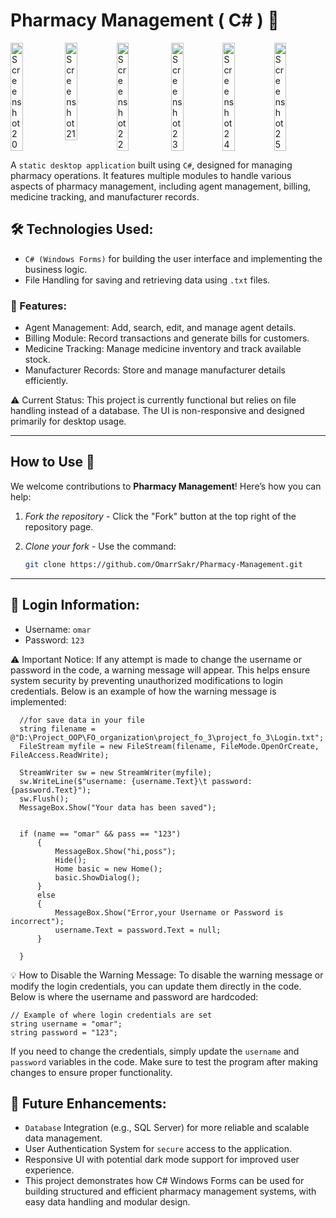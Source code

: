 
# Pharmacy Management ( C# ) 💊

<div style="display: flex; justify-content: space-between; margin-bottom:2%;">
  <img src="https://github.com/user-attachments/assets/b700f8ec-2495-484c-88d9-d2da26b3f505" alt="Screenshot 20" style="width: 24%; margin-right: 1%;" />
  <img src="https://github.com/user-attachments/assets/52ff42ed-1b4c-4cb8-a3be-01614ae629d4" alt="Screenshot 21"style="width: 24%;" />
  <img src="https://github.com/user-attachments/assets/9eb103d5-9620-46f1-b9f6-8aeea7176326" alt="Screenshot 22"style="width: 24%; margin-right: 1%;" />
  <img src="https://github.com/user-attachments/assets/8dbc8b31-a1b3-479c-9064-d28185592d53" alt="Screenshot 23"style="width: 24%;" />
  <img src="https://github.com/user-attachments/assets/535e3863-a2f0-4084-ab48-2676be9b123d" alt="Screenshot 24"style="width: 24%;" />
  <img src="https://github.com/user-attachments/assets/d59ce6ed-f25f-4f37-b81f-eb562ccb0976" alt="Screenshot 25"style="width: 24%;" />
</div>


A `static desktop application` built using `C#`, designed for managing pharmacy operations. It features
multiple modules to handle various aspects of pharmacy management, including agent
management, billing, medicine tracking, and manufacturer records.

## 🛠 Technologies Used:

- `C# (Windows Forms)` for building the user interface and implementing the business logic.
- File Handling for saving and retrieving data using `.txt` files.

### 📂 Features:

- Agent Management: Add, search, edit, and manage agent details.
- Billing Module: Record transactions and generate bills for customers.
- Medicine Tracking: Manage medicine inventory and track available stock.
- Manufacturer Records: Store and manage manufacturer details efficiently.
 
⚠ Current Status:
This project is currently functional but relies on file handling instead of a database. The UI is non-responsive and designed primarily for desktop usage.

---

## How to Use 🚀  

We welcome contributions to **Pharmacy Management**! Here’s how you can help:
1. *Fork the repository* - Click the "Fork" button at the top right of the repository page.
2. *Clone your fork* - Use the command:
   
   ```bash
   git clone https://github.com/OmarrSakr/Pharmacy-Management.git

---

## 🔑 Login Information:

- Username: `omar`
- Password: `123`

⚠ Important Notice:
If any attempt is made to change the username or password in the code, a warning message will appear.
This helps ensure system security by preventing unauthorized modifications to login credentials.
Below is an example of how the warning message is implemented:
```
  //for save data in your file
  string filename = @"D:\Project_OOP\FO_organization\project_fo_3\project_fo_3\Login.txt";
  FileStream myfile = new FileStream(filename, FileMode.OpenOrCreate, FileAccess.ReadWrite);

  StreamWriter sw = new StreamWriter(myfile);
  sw.WriteLine($"username: {username.Text}\t password:{password.Text}");
  sw.Flush();
  MessageBox.Show("Your data has been saved");


  if (name == "omar" && pass == "123")
      {
          MessageBox.Show("hi,poss");
          Hide();
          Home basic = new Home();
          basic.ShowDialog();
      }
      else
      {
          MessageBox.Show("Error,your Username or Password is incorrect");
          username.Text = password.Text = null;
      }

  }
```

💡 How to Disable the Warning Message:
To disable the warning message or modify the login credentials, you can update them directly in the code. Below is where the username and password are hardcoded:
```
// Example of where login credentials are set
string username = "omar";
string password = "123";
```
If you need to change the credentials, simply update the `username` and `password` variables in the code.
Make sure to test the program after making changes to ensure proper functionality.

## 🔄 Future Enhancements:

- `Database` Integration (e.g., SQL Server) for more reliable and scalable data management.
- User Authentication System for `secure` access to the application.
- Responsive UI with potential dark mode support for improved user experience.
- This project demonstrates how C# Windows Forms can be used for building structured and efficient pharmacy management systems, with easy data handling and modular design.
